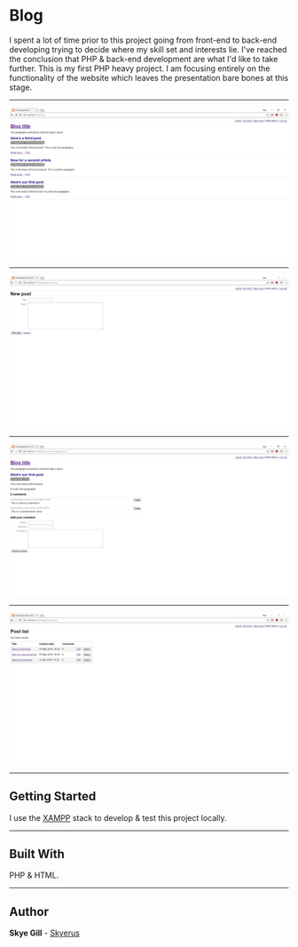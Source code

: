 # Blog

I spent a lot of time prior to this project going from front-end to back-end developing trying to decide where my skill set and interests lie.
I've reached the conclusion that PHP & back-end development are what I'd like to take further. This is my first PHP heavy project.
I am focusing entirely on the functionality of the website which leaves the presentation bare bones at this stage.

---

![Blog](screenshots/blog_1.png "Home")

---

![Blog](screenshots/blog_2.png "New post")

---

![Blog](screenshots/blog_3.png "View post")

---

![Blog](screenshots/blog_4.png "Table of all posts")

---

## Getting Started

I use the [XAMPP](https://www.apachefriends.org/index.html) stack to develop & test this project locally.

---

## Built With

PHP & HTML.

---

## Author

**Skye Gill** - [Skyerus](https://github.com/Skyerus)
